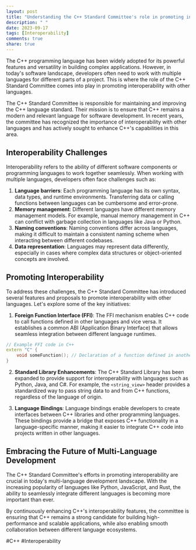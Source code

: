 ```yaml
---
layout: post
title: "Understanding the C++ Standard Committee's role in promoting interoperability with other languages"
description: " "
date: 2023-09-17
tags: [Interoperability]
comments: true
share: true
---
```


The C++ programming language has been widely adopted for its powerful features and versatility in building complex applications. However, in today's software landscape, developers often need to work with multiple languages for different parts of a project. This is where the role of the C++ Standard Committee comes into play in promoting interoperability with other languages.

The C++ Standard Committee is responsible for maintaining and improving the C++ language standard. Their mission is to ensure that C++ remains a modern and relevant language for software development. In recent years, the committee has recognized the importance of interoperability with other languages and has actively sought to enhance C++'s capabilities in this area.

## Interoperability Challenges

Interoperability refers to the ability of different software components or programming languages to work together seamlessly. When working with multiple languages, developers often face challenges such as:

1. **Language barriers**: Each programming language has its own syntax, data types, and runtime environments. Transferring data or calling functions between languages can be cumbersome and error-prone.
2. **Memory management**: Different languages have different memory management models. For example, manual memory management in C++ can conflict with garbage collection in languages like Java or Python.
3. **Naming conventions**: Naming conventions differ across languages, making it difficult to maintain a consistent naming scheme when interacting between different codebases.
4. **Data representation**: Languages may represent data differently, especially in cases where complex data structures or object-oriented concepts are involved.

## Promoting Interoperability

To address these challenges, the C++ Standard Committee has introduced several features and proposals to promote interoperability with other languages. Let's explore some of the key initiatives:

1. **Foreign Function Interface (FFI)**: The FFI mechanism enables C++ code to call functions defined in other languages and vice versa. It establishes a common ABI (Application Binary Interface) that allows seamless integration between different language runtimes.
```c++
// Example FFI code in C++
extern "C" {
    void someFunction(); // Declaration of a function defined in another language
}
```

2. **Standard Library Enhancements**: The C++ Standard Library has been expanded to provide support for interoperability with languages such as Python, Java, and C#. For example, the `<string_view>` header provides a standardized way to pass string data to and from C++ functions, regardless of the language of origin.

3. **Language Bindings**: Language bindings enable developers to create interfaces between C++ libraries and other programming languages. These bindings provide a bridge that exposes C++ functionality in a language-specific manner, making it easier to integrate C++ code into projects written in other languages.

## Embracing the Future of Multi-Language Development

The C++ Standard Committee's efforts in promoting interoperability are crucial in today's multi-language development landscape. With the increasing popularity of languages like Python, JavaScript, and Rust, the ability to seamlessly integrate different languages is becoming more important than ever.

By continuously enhancing C++'s interoperability features, the committee is ensuring that C++ remains a strong candidate for building high-performance and scalable applications, while also enabling smooth collaboration between different language ecosystems.

#C++ #Interoperability